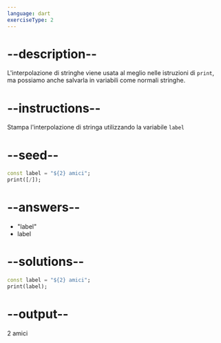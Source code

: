 ```yaml
---
language: dart
exerciseType: 2
---
```


# --description--

L'interpolazione di stringhe viene usata al meglio nelle istruzioni di `print`, ma possiamo anche salvarla in variabili come normali stringhe.

# --instructions--

Stampa l'interpolazione di stringa utilizzando la variabile `label`

# --seed--

```dart
const label = "${2} amici";
print([/]);
```

# --answers--

- "label"
- label

# --solutions--

```dart
const label = "${2} amici";
print(label);
```

# --output--

2 amici
